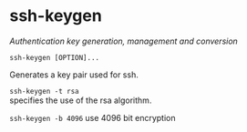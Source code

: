 # ssh-keygen #

*Authentication key generation, management and conversion*

`ssh-keygen [OPTION]...`

Generates a key pair used for ssh.

`ssh-keygen -t rsa`  
    specifies the use of the rsa algorithm.

`ssh-keygen -b 4096`
    use 4096 bit encryption